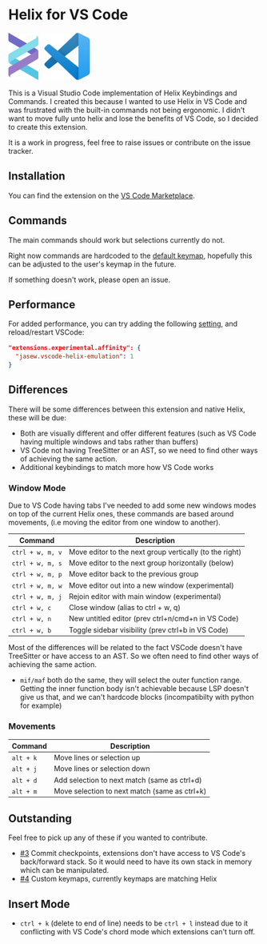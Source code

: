 # Helix for VS Code

<div style="display: flex;" align="center">
<img src="./docs/img/helixLogo.png" width=12%>
  &nbsp;
  &nbsp;
<img src="./docs/img/Visual_Studio_Code_1.35_icon.png" width=18%>
</div>
<br />
This is a Visual Studio Code implementation of Helix Keybindings and Commands. I created this because I wanted to use Helix in VS Code and was frustrated with the built-in commands not being ergonomic. I didn't want to move fully unto helix and lose the benefits of VS Code, so I decided to create this extension.

It is a work in progress, feel free to raise issues or contribute on the issue tracker.

## Installation

You can find the extension on the [VS Code Marketplace](https://marketplace.visualstudio.com/items?itemName=jasew.vscode-helix-emulation).

## Commands

The main commands should work but selections currently do not.

Right now commands are hardcoded to the [default keymap](https://docs.helix-editor.com/keymap.html), hopefully this can be adjusted to the user's keymap in the future.

If something doesn't work, please open an issue.

## Performance

For added performance, you can try adding the following [setting](https://github.com/microsoft/vscode/issues/75627#issuecomment-1078827311), and reload/restart VSCode:

```json
"extensions.experimental.affinity": {
  "jasew.vscode-helix-emulation": 1
}
```

## Differences

There will be some differences between this extension and native Helix, these will be due:

- Both are visually different and offer different features (such as VS Code having multiple windows and tabs rather than buffers)
- VS Code not having TreeSitter or an AST, so we need to find other ways of achieving the same action.
- Additional keybindings to match more how VS Code works

### Window Mode

Due to VS Code having tabs I've needed to add some new windows modes on top of the current Helix ones, these commands are based
around movements, (i.e moving the editor from one window to another).

| Command          | Description                                             |
| ---------------- | ------------------------------------------------------- |
| `ctrl + w, m, v` | Move editor to the next group vertically (to the right) |
| `ctrl + w, m, s` | Move editor to the next group horizontally (below)      |
| `ctrl + w, m, p` | Move editor back to the previous group                  |
| `ctrl + w, m, w` | Move editor out into a new window (experimental)        |
| `ctrl + w, m, j` | Rejoin editor with main window (experimental)           |
| `ctrl + w, c`    | Close window (alias to ctrl + w, q)                     |
| `ctrl + w, n`    | New untitled editor (prev ctrl+n/cmd+n in VS Code)      |
| `ctrl + w, b`    | Toggle sidebar visibility (prev ctrl+b in VS Code)      |

Most of the differences will be related to the fact VSCode doesn't have TreeSitter or have access to an AST. So we often need to find other ways of achieving the same action.

- `mif/maf` both do the same, they will select the outer function range. Getting the inner function body isn't achievable because LSP doesn't give us that, and we can't hardcode blocks (incompatibilty with python for example)

### Movements

| Command   | Description                                   |
| --------- | --------------------------------------------- |
| `alt + k` | Move lines or selection up                    |
| `alt + j` | Move lines or selection down                  |
| `alt + d` | Add selection to next match (same as ctrl+d)  |
| `alt + m` | Move selection to next match (same as ctrl+k) |

## Outstanding

Feel free to pick up any of these if you wanted to contribute.

- [#3](https://github.com/jasonwilliams/vscode-helix/issues/3) Commit checkpoints, extensions don't have access to VS Code's back/forward stack. So it would need to have its own stack in memory which can be manipulated.
- [#4](https://github.com/jasonwilliams/vscode-helix/issues/4) Custom keymaps, currently keymaps are matching Helix

## Insert Mode

- `ctrl + k` (delete to end of line) needs to be `ctrl + l` instead due to it conflicting with VS Code's chord mode which extensions can't turn off.
